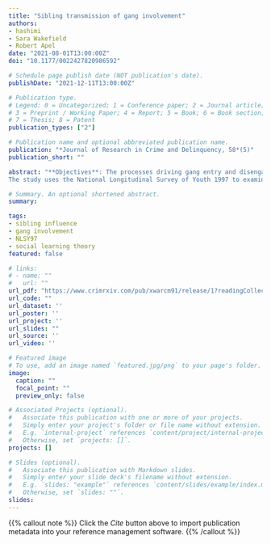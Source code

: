 ```yaml
---
title: "Sibling transmission of gang involvement"
authors:
- hashimi
- Sara Wakefield
- Robert Apel
date: "2021-08-01T13:00:00Z"
doi: "10.1177/0022427820986592"

# Schedule page publish date (NOT publication's date).
publishDate: "2021-12-11T13:00:00Z"

# Publication type.
# Legend: 0 = Uncategorized; 1 = Conference paper; 2 = Journal article;
# 3 = Preprint / Working Paper; 4 = Report; 5 = Book; 6 = Book section;
# 7 = Thesis; 8 = Patent
publication_types: ["2"]

# Publication name and optional abbreviated publication name.
publication: "*Journal of Research in Crime and Delinquency, 58*(5)"
publication_short: ""

abstract: "**Objectives**: The processes driving gang entry and disengagement are central to classic and contemporary criminological research on gang involvement. Yet, the role of delinquent peer friendship networks in contouring gang membership has driven much of criminological research, with little empirical research devoted to understanding sibling influences on the gang career. **Method**:
The study uses the National Longitudinal Survey of Youth 1997 to examine the transmission of gang membership among similar-aged siblings. These data offer the opportunity to use siblings’ self-report of gang involvement as a determinant of focal youths’ self-report of gang involvement while treating gang entry, persistence, and exit (and reentry) as unique transitions with potentially asymmetric determinants. **Results**: Results from the event history models indicate that gang involved siblings increase the hazard of entry and re-entry into the gang but have little influence on exit decisions. Sibling configurations with respect to sex and age-order further conditions these relations, with brothers and older siblings most influential. **Conclusion**: Ties to siblings serve as a salient and intimate type of social tie with siblings serving multiplex roles in each other’s lives. Findings lend additional insight on crime concentration in family networks and advance our understanding of continuity and change in gang involvement"

# Summary. An optional shortened abstract.
summary: 

tags:
- sibling influence
- gang involvement
- NLSY97
- social learning theory
featured: false

# links:
# - name: ""
#   url: ""
url_pdf: "https://www.crimrxiv.com/pub/xwarcm91/release/1?readingCollection=6c7c25ac"
url_code: ""
url_dataset: ''
url_poster: ''
url_project: ''
url_slides: ""
url_source: ''
url_video: ''

# Featured image
# To use, add an image named `featured.jpg/png` to your page's folder. 
image:
  caption: ""
  focal_point: ""
  preview_only: false

# Associated Projects (optional).
#   Associate this publication with one or more of your projects.
#   Simply enter your project's folder or file name without extension.
#   E.g. `internal-project` references `content/project/internal-project/index.md`.
#   Otherwise, set `projects: []`.
projects: []

# Slides (optional).
#   Associate this publication with Markdown slides.
#   Simply enter your slide deck's filename without extension.
#   E.g. `slides: "example"` references `content/slides/example/index.md`.
#   Otherwise, set `slides: ""`.
slides:
---
```


{{% callout note %}}
Click the *Cite* button above to import publication metadata into your reference management software.
{{% /callout %}}

